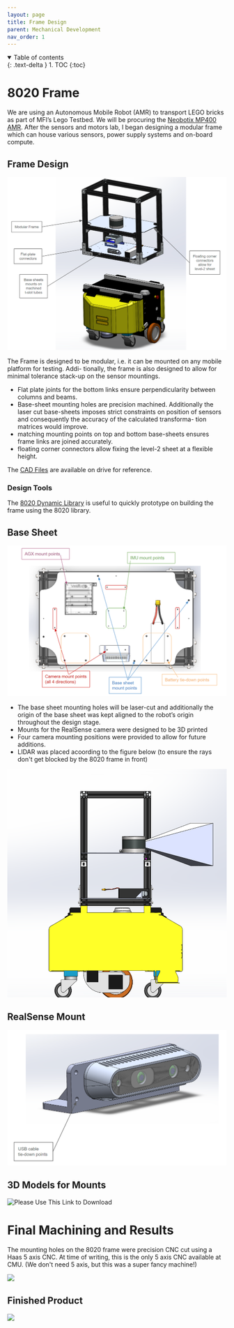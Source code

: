 ```yaml
---
layout: page
title: Frame Design
parent: Mechanical Development
nav_order: 1
---
```


<details open markdown="block">
  <summary>
    Table of contents
  </summary>
  {: .text-delta }
1. TOC
{:toc}
</details>


# 8020 Frame

We are using an Autonomous Mobile Robot (AMR) to transport LEGO bricks as part of MFI’s Lego
Testbed. We will be procuring the [Neobotix MP400 AMR](https://www.neobotix-robots.com/products/mobile-robots/mobile-robot-mp-400).
After the sensors and motors lab, I began designing
a modular frame which can house various sensors, power supply systems and on-board compute.

## Frame Design

![](/images/Mechanical/Frame/1_mod.png)

The Frame is designed to be modular, i.e. it can be mounted on any mobile platform for testing. Addi-
tionally, the frame is also designed to allow for minimal tolerance stack-up on the sensor mountings.

- Flat plate joints for the bottom links ensure perpendicularity between columns and beams.
- Base-sheet mounting holes are precision machined. Additionally the laser cut base-sheets imposes
  strict constraints on position of sensors and consequently the accuracy of the calculated transforma-
  tion matrices would improve.
- matching mounting points on top and bottom base-sheets ensures frame links are joined accurately.
- floating corner connectors allow fixing the level-2 sheet at a flexible height.

The [CAD Files](https://drive.google.com/file/d/1p7STYoNwQ2TOB133yYeL374bRsbvibkU/view?usp=sharing)
are available on drive for reference.

### Design Tools

The [8020 Dynamic Library](https://8020.net/downloads/index/designfiles) is useful to quickly
prototype on building the frame using the 8020 library.

## Base Sheet

![](/images/Mechanical/Frame/3_mod.png)

- The base sheet  mounting holes will be laser-cut and additionally the origin of the base sheet
  was kept aligned to the robot’s origin throughout the design stage.
- Mounts for the RealSense camera were designed to be 3D printed
- Four camera mounting positions were provided to allow for future additions.
- LIDAR was placed acoording to the figure below (to ensure the rays don't get blocked by the 8020 frame in front)

![](/images/Mechanical/Frame/frame_cross_section.png)

## RealSense Mount

![](/images/Mechanical/Frame/4_mod.png)

## 3D Models for Mounts

![Please Use This Link to Download](https://drive.google.com/drive/folders/1k8uoDXNNj3c8tyo9GgG58MCTG6aO6WGX?usp=sharing)

# Final Machining and Results

The mounting holes on the 8020 frame were precision CNC cut using a Haas 5 axis CNC. At time
of writing, this is the only 5 axis CNC available at CMU. (We don't need 5 axis, but this was
a super fancy machine!)

![](/images/Mechanical/Frame/machining.gif)

## Finished Product

![](/images/Mechanical/Frame/8020_frame.jpg)

